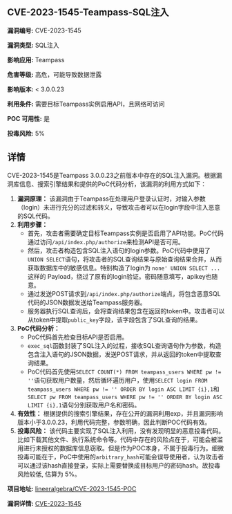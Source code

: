 ## CVE-2023-1545-Teampass-SQL注入

**漏洞编号:** CVE-2023-1545

**漏洞类型:** SQL注入

**影响应用:** Teampass

**危害等级:** 高危，可能导致数据泄露

**影响版本:** < 3.0.0.23

**利用条件:** 需要目标Teampass实例启用API，且网络可访问

**POC 可用性:** 是

**投毒风险:** 5%

## 详情

CVE-2023-1545是Teampass 3.0.0.23之前版本中存在的SQL注入漏洞。根据漏洞库信息、搜索引擎结果和提供的PoC代码分析，该漏洞的利用方式如下：

1.  **漏洞原理：**  该漏洞由于Teampass在处理用户登录认证时，对输入参数（login）未进行充分的过滤和转义，导致攻击者可以在login字段中注入恶意的SQL代码。
2.  **利用步骤：**
    *   首先，攻击者需要确定目标Teampass实例是否启用了API功能。PoC代码通过访问`/api/index.php/authorize`来检测API是否可用。
    *   然后，攻击者构造包含SQL注入语句的login参数。PoC代码中使用了`UNION SELECT`语句，将攻击者的SQL查询结果与原始查询结果合并，从而获取数据库中的敏感信息。特别构造了login为 `none' UNION SELECT ...` 这样的 Payload，绕过了原有的login验证。密码随意填写，apikey也随意。
    *   通过发送POST请求到`/api/index.php/authorize`端点，将包含恶意SQL代码的JSON数据发送给Teampass服务器。
    *   服务器执行SQL查询后，会将查询结果包含在返回的token中。攻击者可以从token中提取`public_key`字段，该字段包含了SQL查询的结果。
3.  **PoC代码分析：**
    *   PoC代码首先检查目标API是否启用。
    *   `exec_sql`函数封装了SQL注入的过程，接收SQL查询语句作为参数，构造包含注入语句的JSON数据，发送POST请求，并从返回的token中提取查询结果。
    *   PoC代码首先使用`SELECT COUNT(*) FROM teampass_users WHERE pw != ''`语句获取用户数量，然后循环遍历用户，使用`SELECT login FROM teampass_users WHERE pw != '' ORDER BY login ASC LIMIT {i},1`和`SELECT pw FROM teampass_users WHERE pw != '' ORDER BY login ASC LIMIT {i},1`语句分别获取用户名和密码。
4.  **有效性：**  根据提供的搜索引擎结果，存在公开的漏洞利用exp，并且漏洞影响版本小于3.0.0.23，利用代码完整，参数明确，因此判断POC代码有效。
5.  **投毒风险：**  该代码主要实现了SQL注入利用，没有发现明显的恶意投毒代码。比如下载其他文件、执行系统命令等。代码中存在的风险点在于，可能会被滥用进行未授权的数据库信息窃取。但是作为POC本身，不属于投毒行为。细微投毒可能在于，PoC中使用的`arbitrary_hash`可能会误导使用者，认为攻击者可以通过该hash直接登录，实际上需要替换成目标用户的密码hash。故投毒风险较低, 估算为 5%。

**项目地址:** [lineeralgebra/CVE-2023-1545-POC](https://github.com/lineeralgebra/CVE-2023-1545-POC)

**漏洞详情:** [CVE-2023-1545](https://nvd.nist.gov/vuln/detail/CVE-2023-1545)